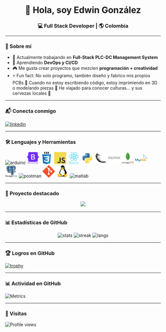 <!-- Banner -->
<h1 align="center">👋 Hola, soy Edwin González</h1>
<h3 align="center">💻 Full Stack Developer | 🌎 Colombia</h3>

---

### 🚀 Sobre mí
- 🔭 Actualmente trabajando en **Full-Stack PLC-DC Management System**  
- 🌱 Aprendiendo **DevOps y CI/CD**  
- 🎮 Me gusta crear proyectos que mezclen **programación + creatividad**  
- ⚡ Fun fact: No solo programo, también diseño y fabrico mis propios PCBs 🔌
                Cuando no estoy escribiendo código, estoy imprimiendo en 3D o modelando piezas 🚀
                He viajado para conocer culturas... y sus cervezas locales 🍺

---

### 📬 Conecta conmigo
<p align="left">
<a href="https://linkedin.com/in/edwin-gonzalez-c" target="blank">
  <img align="center" src="https://raw.githubusercontent.com/rahuldkjain/github-profile-readme-generator/master/src/images/icons/Social/linked-in-alt.svg" alt="linkedin" height="30" width="40" />
</a>
</p>

---

### 🛠️ Lenguajes y Herramientas
<p align="left">
  <img src="https://cdn.worldvectorlogo.com/logos/arduino-1.svg" alt="arduino" width="40" height="40"/>
  <img src="https://raw.githubusercontent.com/devicons/devicon/master/icons/bootstrap/bootstrap-plain-wordmark.svg" alt="bootstrap" width="40" height="40"/>  
  <img src="https://raw.githubusercontent.com/devicons/devicon/master/icons/css3/css3-original-wordmark.svg" alt="css3" width="40" height="40"/>  
  <img src="https://raw.githubusercontent.com/devicons/devicon/master/icons/javascript/javascript-original.svg" alt="javascript" width="40" height="40"/>  
  <img src="https://raw.githubusercontent.com/devicons/devicon/master/icons/react/react-original-wordmark.svg" alt="react" width="40" height="40"/>  
  <img src="https://raw.githubusercontent.com/devicons/devicon/master/icons/python/python-original.svg" alt="python" width="40" height="40"/>  
  <img src="https://raw.githubusercontent.com/devicons/devicon/master/icons/flask/flask-original.svg" alt="flask" width="40" height="40"/>  
  <img src="https://raw.githubusercontent.com/devicons/devicon/master/icons/express/express-original-wordmark.svg" alt="express" width="40" height="40"/>  
  <img src="https://raw.githubusercontent.com/devicons/devicon/master/icons/mongodb/mongodb-original-wordmark.svg" alt="mongodb" width="40" height="40"/>  
  <img src="https://raw.githubusercontent.com/devicons/devicon/master/icons/mysql/mysql-original-wordmark.svg" alt="mysql" width="40" height="40"/>  
  <img src="https://raw.githubusercontent.com/devicons/devicon/master/icons/postgresql/postgresql-original-wordmark.svg" alt="postgresql" width="40" height="40"/>  
  <img src="https://www.vectorlogo.zone/logos/getpostman/getpostman-icon.svg" alt="postman" width="40" height="40"/>  
  <img src="https://raw.githubusercontent.com/devicons/devicon/master/icons/git/git-original.svg" alt="git" width="40" height="40"/>  
  <img src="https://raw.githubusercontent.com/devicons/devicon/master/icons/linux/linux-original.svg" alt="linux" width="40" height="40"/>  
  <img src="https://upload.wikimedia.org/wikipedia/commons/2/21/Matlab_Logo.png" alt="matlab" width="40" height="40"/>  
</p>

---

### 🌟 Proyecto destacado
<p align="center">
  <a href="https://github.com/edslogia/Bootstrap_vs_Zombies">
    <img src="https://github-readme-stats.vercel.app/api/pin/?username=edslogia&repo=Bootstrap_vs_Zombies&theme=radical&v=2"/>
  </a>
</p>

---

### 📊 Estadísticas de GitHub
<p align="center">
  <img src="https://github-readme-stats.vercel.app/api?username=edslogia&show_icons=true&theme=radical" alt="stats"/>
  <img src="https://github-readme-streak-stats.herokuapp.com/?user=edslogia&theme=radical" alt="streak"/>
  <img src="https://github-readme-stats.vercel.app/api/top-langs/?username=edslogia&layout=compact&theme=radical" alt="langs"/>
</p>

---

### 🏆 Logros en GitHub
[![trophy](https://github-profile-trophy.vercel.app/?username=edslogia&theme=darkhub)](https://github.com/ryo-ma/github-profile-trophy)

---

### 📊 Actividad en GitHub
![Metrics](https://github.com/edslogia/edslogia/blob/main/github-metrics.svg)


---

### 👀 Visitas
![Profile views](https://komarev.com/ghpvc/?username=edslogia&label=Profile%20views&color=0e75b6&style=flat)
